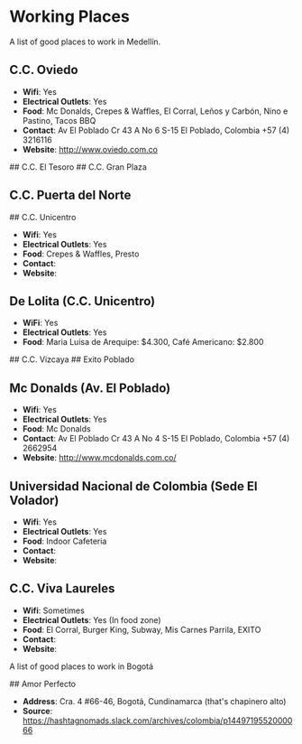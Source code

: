 # Working Places

A list of good places to work in Medellín.

## C.C. Oviedo

* **Wifi**: Yes
* **Electrical Outlets**: Yes
* **Food**: Mc Donalds, Crepes & Waffles, El Corral, Leños y Carbón, Nino e Pastino, Tacos BBQ
* **Contact**: Av El Poblado Cr 43 A No 6 S-15 El Poblado, Colombia +57 (4) 3216116
* **Website**: http://www.oviedo.com.co

## C.C. El Tesoro
## C.C. Gran Plaza
## C.C. Puerta del Norte

## C.C. Unicentro

* **Wifi**: Yes
* **Electrical Outlets**: Yes
* **Food**: Crepes & Waffles, Presto
* **Contact**:
* **Website**:
 
## De Lolita (C.C. Unicentro)

* **WiFi**: Yes
* **Electrical Outlets**: Yes
* **Food**: Maria Luisa de Arequipe: $4.300, Café Americano: $2.800

## C.C. Vizcaya
## Exito Poblado

## Mc Donalds (Av. El Poblado)

* **Wifi**: Yes
* **Electrical Outlets**: Yes
* **Food**: Mc Donalds
* **Contact**: Av El Poblado Cr 43 A No 4 S-15 El Poblado, Colombia +57 (4) 2662954
* **Website**: http://www.mcdonalds.com.co/

## Universidad Nacional de Colombia (Sede El Volador)

* **Wifi**: Yes
* **Electrical Outlets**: Yes
* **Food**: Indoor Cafeteria
* **Contact**:
* **Website**:

## C.C. Viva Laureles

* **Wifi**: Sometimes
* **Electrical Outlets**: Yes (In food zone)
* **Food**: El Corral, Burger King, Subway, Mis Carnes Parrila, EXITO
* **Contact**:
* **Website**:

A list of good places to work in Bogotá

## Amor Perfecto
* **Address**: Cra. 4 #66-46, Bogotá, Cundinamarca (that's chapinero alto)
* **Source**: https://hashtagnomads.slack.com/archives/colombia/p1449719552000066
